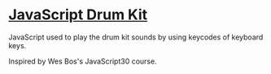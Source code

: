 <a href="https://ayt1da.github.io/Js-Drum-Kit/" ><h1> JavaScript Drum Kit </h1></a>

JavaScript used to play the drum kit sounds by using keycodes of keyboard keys.

Inspired by Wes Bos's JavaScript30 course.
